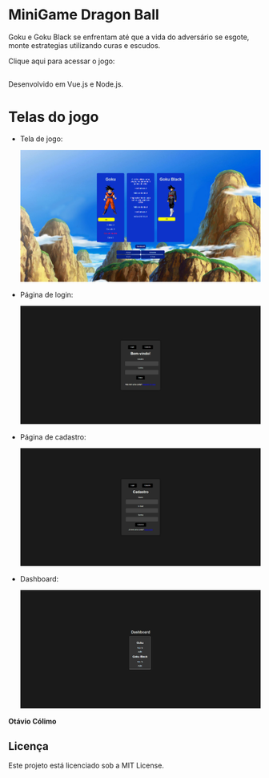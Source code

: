 # MiniGame Dragon Ball

Goku e Goku Black se enfrentam até que a vida do adversário se esgote, monte estrategias utilizando curas e escudos.

Clique aqui para acessar o jogo: <a href="https://fluffy-kleicha-abd2c1.netlify.app/"></a>

##

Desenvolvido em Vue.js e Node.js.

# Telas do jogo

- Tela de jogo:

  <img src="/img/game.png" alt="Game">

- Página de login:

  <img src="/img/login.png" alt="Página de login">

- Página de cadastro:

  <img src="/img/cadastro.png" alt="Página de cadastro">

- Dashboard:

  <img src="/img/dashboard.png" alt="Dashboard"> 

**Otávio Cólimo**

## Licença

Este projeto está licenciado sob a MIT License.